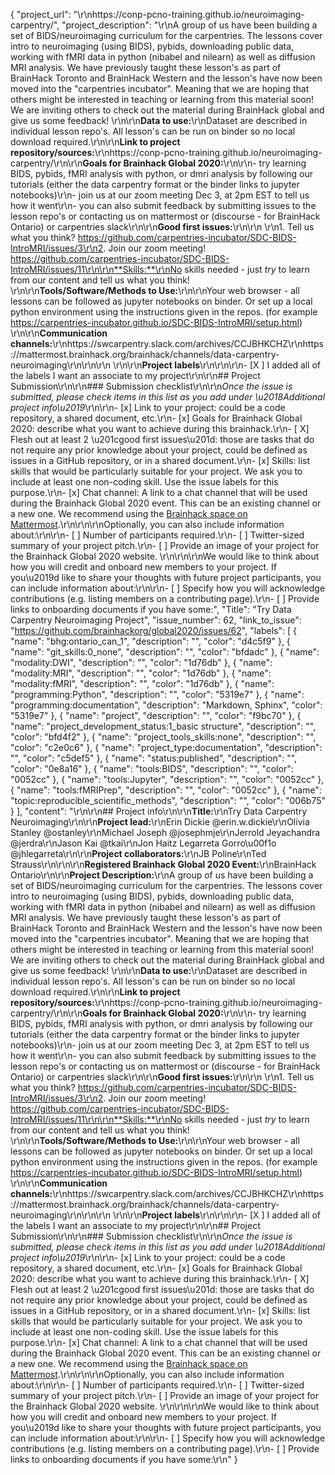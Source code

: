 {
  "project_url": "\r\nhttps://conp-pcno-training.github.io/neuroimaging-carpentry/",
  "project_description": "\r\nA group of us have been building a set of BIDS/neuroimaging curriculum for the carpentries. The lessons cover intro to neuroimaging (using BIDS), pybids, downloading public data, working with fMRI data in python (nibabel and nilearn) as well as diffusion MRI analysis. We have previously taught these lesson's as part of BrainHack Toronto and BrainHack Western and the lesson's have now been moved into the \"carpentries incubator\". Meaning that we are hoping that others might be interested in teaching or learning from this material soon! We are inviting others to check out the material during BrainHack global and give us some feedback! \r\n\r\n**Data to use:**\r\nDataset are described in individual lesson repo's.  All lesson's can be run on binder so no local download required.\r\n\r\n**Link to project repository/sources:**\r\nhttps://conp-pcno-training.github.io/neuroimaging-carpentry/\r\n\r\n**Goals for Brainhack Global 2020:**\r\n\r\n- try learning BIDS, pybids, fMRI analysis with python, or dmri analysis by following our tutorials (either the data carpentry format or the binder links to jupyter notebooks)\r\n- join us at our zoom meeting Dec 3, at 2pm EST to tell us how it went\r\n- you can also submit feedback by submitting issues to the lesson repo's or contacting us on mattermost or (discourse - for BrainHack Ontario) or carpentries slack\r\n\r\n**Good first issues:**\r\n<!-- Add a list of tasks to help new contributors find easy gateways into open source projects. -->\r\n \r\n1. Tell us what you think? https://github.com/carpentries-incubator/SDC-BIDS-IntroMRI/issues/3\r\n2. Join our zoom meeting! https://github.com/carpentries-incubator/SDC-BIDS-IntroMRI/issues/11\r\n\r\n**Skills:**\r\nNo skills needed - just _try_ to learn from our content and tell us what you think! \r\n\r\n**Tools/Software/Methods to Use:**\r\n<!-- Add a list of tools/software/methods that are advised to be installed/reviewed ahead of the event to gain a bit of time with the installation of the software, preparation of the environments or describing the methods that will be needed to contribute to this project. Try to think of both coding and non-coding details regarding such to be listed. -->\r\nYour web browser - all lessons can be followed as jupyter notebooks on binder. Or set up a local python environment using the instructions given in the repos. (for example https://carpentries-incubator.github.io/SDC-BIDS-IntroMRI/setup.html) \r\n\r\n**Communication channels:**\r\nhttps://swcarpentry.slack.com/archives/CCJBHKCHZ\r\nhttps://mattermost.brainhack.org/brainhack/channels/data-carpentry-neuroimaging\r\n\r\n\r\n<!-- [ X] Video channel:  Zoom link will be posted to mattermost and slack channels Please write here the communication channel (Zoom, Jitsi, Twitch, or any other platform) you will be using to work collaboratively however please keep them as commented to avoid any public sharing. Once you set up your project Mattermost communication channel, make sure you write the link of the video channel at the header of the Mattermost channel for your attendees to know --> \r\n\r\n**Project labels**\r\n<!-- Please prepend a hashtag (#) to all of the labels that fit your project, then tick the box below to state you did so (either by adding an 'x' between square brackets or by ticking it after submission). Please make sure that you stick by the labels listed for each topic below, rather than adding any new one, for further actions to work properly on the issue labels.\r\n\r\nE.g. my project is about the modulatory effect of salmon mousse on British supper survival\r\nIn the following list:\r\n```\r\nmeal:\r\nbrunch, supper\r\ntype:\r\nmousse, salmon, squid\r\n```\r\nI'm going to hashtag all of the labels I need my project to be indexed in:\r\n```\r\nmeal:\r\nbrunch, #supper\r\ntype:\r\n#mousse, #salmon, squid\r\n```\r\n\r\nNow the real list (please indicate all of the labels you'd like to add to your project):\r\n```\r\n- Type of project:\r\ncoding_methods, data_management, #documentation, method_development,\r\npipeline_development, tutorial_recording, visualization\r\n\r\n- Project development status:\r\n0_concept_no_content, #1_basic structure, 2_releases_existing\r\n\r\n- Topic of the projet:\r\nBayesian_approaches, causality, connectome, data_visualisation, deep_learning,\r\ndiffusion, diversity_inclusivity_equality, EEG_EventRelatedResponseModelling,\r\nEEG_source_modelling, Granger_causality, hypothesis_testing, ICA, information_theory,\r\nmachine_learning, MR_methodologies, neural_decoding, neural_encoding, neural_networks,\r\nPCA, physiology, reinforcement_learning, #reproducible_scientific_methods, single_neuron_models,\r\nstatistical_modelling, systems_neuroscience, tractography\r\n\r\n- Tools used in the project:\r\nAFNI, ANTs, #BIDS, Brainstorm, CPAC, Datalad, DIPY, FieldTrip, #fMRIPrep, Freesurfer,\r\nFSL, #Jupyter, MNE, MRtrix, Nipype, NWB, SPM\r\n\r\n- Tools skill level required to enter the project (more than one possible):\r\ncomfortable, expert, familiar, #no_skills_required\r\n```\r\n- Programming language used in the project:\r\nno_programming_involved, C++, containerization, documentation, Java, Julia, Matlab,\r\n#Python, R, shell_scripting, Unix_command_line, Web, workflows\r\n\r\n- Modalities involved in the project (if any):\r\nbehavioral, #DWI, ECG, ECOG, EEG, eye_tracking, #fMRI, fNIRS, MEG, #MRI, PET, TDCS, TMS\r\n\r\n- Git skills reuired to enter the project (more than one possible):\r\n#0_no_git_skills, 1_commit_push, 2_branches_PRs, 3_continuous_integration\r\n-->\r\n\r\n- [X ] I added all of the labels I want an associate to my project\r\n\r\n## Project Submission\r\n\r\n### Submission checklist\r\n\r\n*Once the issue is submitted, please check items in this list as you add under \u2018Additional project info\u2019*\r\n\r\n- [x] Link to your project: could be a code repository, a shared document, etc.\r\n- [x] Goals for Brainhack Global 2020: describe what you want to achieve during this brainhack.\r\n- [ X] Flesh out at least 2 \u201cgood first issues\u201d: those are tasks that do not require any prior knowledge about your project, could be defined as issues in a GitHub repository, or in a shared document.\r\n- [x] Skills: list skills that would be particularly suitable for your project. We ask you to include at least one non-coding skill. Use the issue labels for this purpose.\r\n- [x] Chat channel: A link to a chat channel that will be used during the Brainhack Global 2020 event. This can be an existing channel or a new one. We recommend using the [Brainhack space on Mattermost](https://mattermost.brainhack.org/).\r\n<!-- [ ] Video channel: A link to a video channel that will be used during the Brainhack Global 2020 Brainhack. This can be an existing channel or a new one. For instance a [Jitsi meet room](https://meet.jit.si/). **Please, do not make the video channel public in here**: post a message in your chat channel and pin it so that it remains private, you do not get undesired content, and contributors can still have access to it..-->\r\n\r\nOptionally, you can also include information about:\r\n\r\n- [ ] Number of participants required.\r\n- [ ] Twitter-sized summary of your project pitch.\r\n- [ ] Provide an image of your project for the Brainhack Global 2020 website. \r\n<!-- You can put an image anywhere in this issue and it will be used to build your project page on the website. -->\r\n\r\nWe would like to think about how you will credit and onboard new members to your project. If you\u2019d like to share your thoughts with future project participants, you can include information about:\r\n\r\n- [ ] Specify how you will acknowledge contributions (e.g. listing members on a contributing page).\r\n- [ ] Provide links to onboarding documents if you have some:",
  "Title": "Try Data Carpentry Neuroimaging Project",
  "issue_number": 62,
  "link_to_issue": "https://github.com/brainhackorg/global2020/issues/62",
  "labels": [
    {
      "name": "bhg:ontario_can_1",
      "description": "",
      "color": "d4c5f9"
    },
    {
      "name": "git_skills:0_none",
      "description": "",
      "color": "bfdadc"
    },
    {
      "name": "modality:DWI",
      "description": "",
      "color": "1d76db"
    },
    {
      "name": "modality:MRI",
      "description": "",
      "color": "1d76db"
    },
    {
      "name": "modality:fMRI",
      "description": "",
      "color": "1d76db"
    },
    {
      "name": "programming:Python",
      "description": "",
      "color": "5319e7"
    },
    {
      "name": "programming:documentation",
      "description": "Markdown, Sphinx",
      "color": "5319e7"
    },
    {
      "name": "project",
      "description": "",
      "color": "f9bc70"
    },
    {
      "name": "project_development_status:1_basic structure",
      "description": "",
      "color": "bfd4f2"
    },
    {
      "name": "project_tools_skills:none",
      "description": "",
      "color": "c2e0c6"
    },
    {
      "name": "project_type:documentation",
      "description": "",
      "color": "c5def5"
    },
    {
      "name": "status:published",
      "description": "",
      "color": "0e8a16"
    },
    {
      "name": "tools:BIDS",
      "description": "",
      "color": "0052cc"
    },
    {
      "name": "tools:Jupyter",
      "description": "",
      "color": "0052cc"
    },
    {
      "name": "tools:fMRIPrep",
      "description": "",
      "color": "0052cc"
    },
    {
      "name": "topic:reproducible_scientific_methods",
      "description": "",
      "color": "006b75"
    }
  ],
  "content": "<!-- Guidelines\r\n\r\nWe are very excited to meet you at Brainhack Global 2020 \ud83c\udf89. To submit a project, you need to be an attendee to one of the Brainhack Global 2020 events listed on the [Brainhack Global 2020 webpage](https://brainhack.org/global2020/events/). Please, register for the event that is most suitable to your location, time zone, interest, and/or project prior to submitting one. Thank you!\r\n\r\nWe have prepared a checklist to help with your project submission. Here is how to proceed:\r\n\r\nBefore filling in any part please check items in the checklist below as you go through them.\r\nOnce you are done (at least all 'required' items must be provided), please delete the \"Guidelines\" section, submit your issue and add a comment saying 'Hi @Brainhack-Global/project-monitors: my project is ready!'\r\nThank you!\r\n\r\nAfter the issue is submitted, we will assign a 'project monitor' from the event location that you are registered with to review your submission. Once the submission is approved by the 'project monitor', they will add the label 'Project is ready' and it will appear on [Brainhack Global 2020 Projects](https://brainhack.org/global2020/projects) page with a separate project dedicated webpage. \r\n\r\nNote that you can always update your issue which will also change your page on the website accordingly.\r\n\r\nIf at any time you need help from us or anything is unclear, please add a comment and ping your project monitor. Our team is here to help! -->\r\n\r\n## Project info\r\n\r\n**Title:**\r\nTry Data Carpentry Neuroimaging\r\n\r\n**Project lead:**\r\nErin Dickie @erin.w.dickie\r\nOlivia Stanley @ostanley\r\nMichael Joseph @josephmje\r\nJerrold Jeyachandra @jerdra\r\nJason Kai @tkai\r\nJon Haitz Legarreta Gorro\u00f1o @jhlegarreta\r\n\r\n**Project collaborators:**\r\nJB Poline\r\nTed Strauss\r\n\r\n\r\n**Registered Brainhack Global 2020 Event:**\r\nBrainHack Ontario\r\n\r\n**Project Description:**\r\nA group of us have been building a set of BIDS/neuroimaging curriculum for the carpentries. The lessons cover intro to neuroimaging (using BIDS), pybids, downloading public data, working with fMRI data in python (nibabel and nilearn) as well as diffusion MRI analysis. We have previously taught these lesson's as part of BrainHack Toronto and BrainHack Western and the lesson's have now been moved into the \"carpentries incubator\". Meaning that we are hoping that others might be interested in teaching or learning from this material soon! We are inviting others to check out the material during BrainHack global and give us some feedback! \r\n\r\n**Data to use:**\r\nDataset are described in individual lesson repo's.  All lesson's can be run on binder so no local download required.\r\n\r\n**Link to project repository/sources:**\r\nhttps://conp-pcno-training.github.io/neuroimaging-carpentry/\r\n\r\n**Goals for Brainhack Global 2020:**\r\n\r\n- try learning BIDS, pybids, fMRI analysis with python, or dmri analysis by following our tutorials (either the data carpentry format or the binder links to jupyter notebooks)\r\n- join us at our zoom meeting Dec 3, at 2pm EST to tell us how it went\r\n- you can also submit feedback by submitting issues to the lesson repo's or contacting us on mattermost or (discourse - for BrainHack Ontario) or carpentries slack\r\n\r\n**Good first issues:**\r\n<!-- Add a list of tasks to help new contributors find easy gateways into open source projects. -->\r\n \r\n1. Tell us what you think? https://github.com/carpentries-incubator/SDC-BIDS-IntroMRI/issues/3\r\n2. Join our zoom meeting! https://github.com/carpentries-incubator/SDC-BIDS-IntroMRI/issues/11\r\n\r\n**Skills:**\r\nNo skills needed - just _try_ to learn from our content and tell us what you think! \r\n\r\n**Tools/Software/Methods to Use:**\r\n<!-- Add a list of tools/software/methods that are advised to be installed/reviewed ahead of the event to gain a bit of time with the installation of the software, preparation of the environments or describing the methods that will be needed to contribute to this project. Try to think of both coding and non-coding details regarding such to be listed. -->\r\nYour web browser - all lessons can be followed as jupyter notebooks on binder. Or set up a local python environment using the instructions given in the repos. (for example https://carpentries-incubator.github.io/SDC-BIDS-IntroMRI/setup.html) \r\n\r\n**Communication channels:**\r\nhttps://swcarpentry.slack.com/archives/CCJBHKCHZ\r\nhttps://mattermost.brainhack.org/brainhack/channels/data-carpentry-neuroimaging\r\n\r\n\r\n<!-- [ X] Video channel:  Zoom link will be posted to mattermost and slack channels Please write here the communication channel (Zoom, Jitsi, Twitch, or any other platform) you will be using to work collaboratively however please keep them as commented to avoid any public sharing. Once you set up your project Mattermost communication channel, make sure you write the link of the video channel at the header of the Mattermost channel for your attendees to know --> \r\n\r\n**Project labels**\r\n<!-- Please prepend a hashtag (#) to all of the labels that fit your project, then tick the box below to state you did so (either by adding an 'x' between square brackets or by ticking it after submission). Please make sure that you stick by the labels listed for each topic below, rather than adding any new one, for further actions to work properly on the issue labels.\r\n\r\nE.g. my project is about the modulatory effect of salmon mousse on British supper survival\r\nIn the following list:\r\n```\r\nmeal:\r\nbrunch, supper\r\ntype:\r\nmousse, salmon, squid\r\n```\r\nI'm going to hashtag all of the labels I need my project to be indexed in:\r\n```\r\nmeal:\r\nbrunch, #supper\r\ntype:\r\n#mousse, #salmon, squid\r\n```\r\n\r\nNow the real list (please indicate all of the labels you'd like to add to your project):\r\n```\r\n- Type of project:\r\ncoding_methods, data_management, #documentation, method_development,\r\npipeline_development, tutorial_recording, visualization\r\n\r\n- Project development status:\r\n0_concept_no_content, #1_basic structure, 2_releases_existing\r\n\r\n- Topic of the projet:\r\nBayesian_approaches, causality, connectome, data_visualisation, deep_learning,\r\ndiffusion, diversity_inclusivity_equality, EEG_EventRelatedResponseModelling,\r\nEEG_source_modelling, Granger_causality, hypothesis_testing, ICA, information_theory,\r\nmachine_learning, MR_methodologies, neural_decoding, neural_encoding, neural_networks,\r\nPCA, physiology, reinforcement_learning, #reproducible_scientific_methods, single_neuron_models,\r\nstatistical_modelling, systems_neuroscience, tractography\r\n\r\n- Tools used in the project:\r\nAFNI, ANTs, #BIDS, Brainstorm, CPAC, Datalad, DIPY, FieldTrip, #fMRIPrep, Freesurfer,\r\nFSL, #Jupyter, MNE, MRtrix, Nipype, NWB, SPM\r\n\r\n- Tools skill level required to enter the project (more than one possible):\r\ncomfortable, expert, familiar, #no_skills_required\r\n```\r\n- Programming language used in the project:\r\nno_programming_involved, C++, containerization, documentation, Java, Julia, Matlab,\r\n#Python, R, shell_scripting, Unix_command_line, Web, workflows\r\n\r\n- Modalities involved in the project (if any):\r\nbehavioral, #DWI, ECG, ECOG, EEG, eye_tracking, #fMRI, fNIRS, MEG, #MRI, PET, TDCS, TMS\r\n\r\n- Git skills reuired to enter the project (more than one possible):\r\n#0_no_git_skills, 1_commit_push, 2_branches_PRs, 3_continuous_integration\r\n-->\r\n\r\n- [X ] I added all of the labels I want an associate to my project\r\n\r\n## Project Submission\r\n\r\n### Submission checklist\r\n\r\n*Once the issue is submitted, please check items in this list as you add under \u2018Additional project info\u2019*\r\n\r\n- [x] Link to your project: could be a code repository, a shared document, etc.\r\n- [x] Goals for Brainhack Global 2020: describe what you want to achieve during this brainhack.\r\n- [ X] Flesh out at least 2 \u201cgood first issues\u201d: those are tasks that do not require any prior knowledge about your project, could be defined as issues in a GitHub repository, or in a shared document.\r\n- [x] Skills: list skills that would be particularly suitable for your project. We ask you to include at least one non-coding skill. Use the issue labels for this purpose.\r\n- [x] Chat channel: A link to a chat channel that will be used during the Brainhack Global 2020 event. This can be an existing channel or a new one. We recommend using the [Brainhack space on Mattermost](https://mattermost.brainhack.org/).\r\n<!-- [ ] Video channel: A link to a video channel that will be used during the Brainhack Global 2020 Brainhack. This can be an existing channel or a new one. For instance a [Jitsi meet room](https://meet.jit.si/). **Please, do not make the video channel public in here**: post a message in your chat channel and pin it so that it remains private, you do not get undesired content, and contributors can still have access to it..-->\r\n\r\nOptionally, you can also include information about:\r\n\r\n- [ ] Number of participants required.\r\n- [ ] Twitter-sized summary of your project pitch.\r\n- [ ] Provide an image of your project for the Brainhack Global 2020 website. \r\n<!-- You can put an image anywhere in this issue and it will be used to build your project page on the website. -->\r\n\r\nWe would like to think about how you will credit and onboard new members to your project. If you\u2019d like to share your thoughts with future project participants, you can include information about:\r\n\r\n- [ ] Specify how you will acknowledge contributions (e.g. listing members on a contributing page).\r\n- [ ] Provide links to onboarding documents if you have some:\r\n"
}